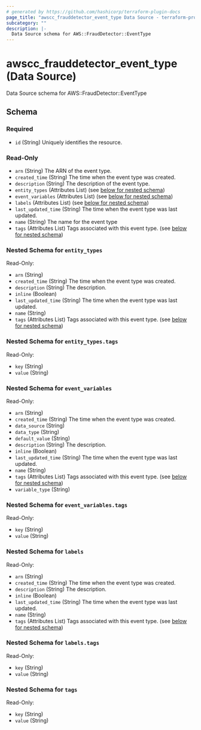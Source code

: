 ```yaml
---
# generated by https://github.com/hashicorp/terraform-plugin-docs
page_title: "awscc_frauddetector_event_type Data Source - terraform-provider-awscc"
subcategory: ""
description: |-
  Data Source schema for AWS::FraudDetector::EventType
---
```


# awscc_frauddetector_event_type (Data Source)

Data Source schema for AWS::FraudDetector::EventType



<!-- schema generated by tfplugindocs -->
## Schema

### Required

- `id` (String) Uniquely identifies the resource.

### Read-Only

- `arn` (String) The ARN of the event type.
- `created_time` (String) The time when the event type was created.
- `description` (String) The description of the event type.
- `entity_types` (Attributes List) (see [below for nested schema](#nestedatt--entity_types))
- `event_variables` (Attributes List) (see [below for nested schema](#nestedatt--event_variables))
- `labels` (Attributes List) (see [below for nested schema](#nestedatt--labels))
- `last_updated_time` (String) The time when the event type was last updated.
- `name` (String) The name for the event type
- `tags` (Attributes List) Tags associated with this event type. (see [below for nested schema](#nestedatt--tags))

<a id="nestedatt--entity_types"></a>
### Nested Schema for `entity_types`

Read-Only:

- `arn` (String)
- `created_time` (String) The time when the event type was created.
- `description` (String) The description.
- `inline` (Boolean)
- `last_updated_time` (String) The time when the event type was last updated.
- `name` (String)
- `tags` (Attributes List) Tags associated with this event type. (see [below for nested schema](#nestedatt--entity_types--tags))

<a id="nestedatt--entity_types--tags"></a>
### Nested Schema for `entity_types.tags`

Read-Only:

- `key` (String)
- `value` (String)



<a id="nestedatt--event_variables"></a>
### Nested Schema for `event_variables`

Read-Only:

- `arn` (String)
- `created_time` (String) The time when the event type was created.
- `data_source` (String)
- `data_type` (String)
- `default_value` (String)
- `description` (String) The description.
- `inline` (Boolean)
- `last_updated_time` (String) The time when the event type was last updated.
- `name` (String)
- `tags` (Attributes List) Tags associated with this event type. (see [below for nested schema](#nestedatt--event_variables--tags))
- `variable_type` (String)

<a id="nestedatt--event_variables--tags"></a>
### Nested Schema for `event_variables.tags`

Read-Only:

- `key` (String)
- `value` (String)



<a id="nestedatt--labels"></a>
### Nested Schema for `labels`

Read-Only:

- `arn` (String)
- `created_time` (String) The time when the event type was created.
- `description` (String) The description.
- `inline` (Boolean)
- `last_updated_time` (String) The time when the event type was last updated.
- `name` (String)
- `tags` (Attributes List) Tags associated with this event type. (see [below for nested schema](#nestedatt--labels--tags))

<a id="nestedatt--labels--tags"></a>
### Nested Schema for `labels.tags`

Read-Only:

- `key` (String)
- `value` (String)



<a id="nestedatt--tags"></a>
### Nested Schema for `tags`

Read-Only:

- `key` (String)
- `value` (String)


